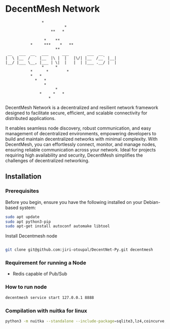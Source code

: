 # DecentMesh Network

```
                *                       
                          *             
                    **   *              
                                        
                 *    **                
           *     ***    *   **          
                      **                
 __   ___  __   ___      ___        ___  __       
|  \ |__  /  ` |__  |\ |  |   |\/| |__  /__` |__| 
|__/ |___ \__, |___ | \|  |   |  | |___ .__/ |  | 
                *     *                 
           *      *        *            
           *   *                        
             *   *                      
                 *                      
                      *                 
               *     *   *              
                   *                    
```

DecentMesh Network is a decentralized and resilient network framework designed to facilitate secure, efficient, and scalable connectivity for
distributed applications.

It enables seamless node discovery, robust communication, and easy management of decentralized environments, empowering
developers to build and maintain decentralized networks with minimal complexity.
With DecentMesh, you can effortlessly connect, monitor, and manage
nodes, ensuring reliable communication across your network.
Ideal for projects requiring high availability and security, DecentMesh simplifies the
challenges of decentralized networking.

## Installation

### Prerequisites

Before you begin, ensure you have the following installed on your Debian-based system:

```bash
sudo apt update
sudo apt python3-pip
sudo apt-get install autoconf automake libtool
```

Install Decentmesh node

```bash

git clone git@github.com:jiri-otoupal/DecentNet-Py.git decentmesh
```

### Requirement for running a Node

* Redis capable of Pub/Sub

### How to run node

```bash
decentmesh service start 127.0.0.1 8888
```

### Compilation with nuitka for linux

```bash
python3 -m nuitka --standalone --include-package=sqlite3,lz4,coincurve,click,cbor2,sentry_sdk,pylzma,ecdsa,qrcode,prometheus_client,sqlalchemy,aiosqlite --python-flag=no_site --include-module=decentnet --follow-imports decentnet/main.py
```